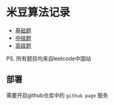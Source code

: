 # 米豆算法记录

- [基础题](./leetcodeRepo/基础题/)
- [中级题](./leetcodeRepo/中级题/)
- [高级题](./leetcodeRepo/高级题/)

PS. 所有题目均来自leetcode中国站

## 部署

需要开启github仓库中的 `github page` 服务
